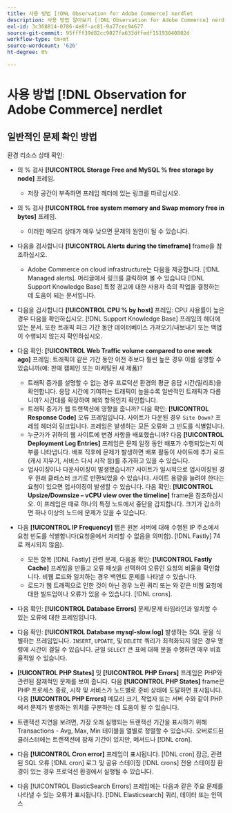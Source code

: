 ```yaml
---
title: 사용 방법 [!DNL Observation for Adobe Commerce] nerdlet
description: 사용 방법 알아보기 [!DNL Observation for Adobe Commerce] nerdlet.
exl-id: 3c368814-0786-4e8f-ac81-9a77cec94677
source-git-commit: 95ffff39d82cc9027fa633dffedf15193040802d
workflow-type: tm+mt
source-wordcount: '626'
ht-degree: 0%

---
```


# 사용 방법 [!DNL Observation for Adobe Commerce] nerdlet

## 일반적인 문제 확인 방법

환경 리소스 상태 확인:

* 의 % 검사 **[!UICONTROL Storage Free and MySQL % free storage by node]** 프레임.

   * 저장 공간이 부족하면 프레임 헤더에 있는 링크를 따르십시오.

* 의 % 검사 **[!UICONTROL free system memory and Swap memory free in bytes]** 프레임.

   * 이러한 메모리 상태가 매우 낮으면 문제의 원인이 될 수 있습니다.

* 다음을 검사합니다 **[!UICONTROL Alerts during the timeframe]** frame을 참조하십시오.

   * Adobe Commerce on cloud infrastructure는 다음을 제공합니다. [!DNL Managed alerts]. 머리글에서 링크를 클릭하여 볼 수 있습니다 [!DNL Support Knowledge Base] 특정 경고에 대한 사용자 측의 작업을 결정하는 데 도움이 되는 문서입니다.

* 다음을 검사합니다 **[!UICONTROL CPU % by host]** 프레임: CPU 사용률이 높은 경우 다음을 확인하십시오. [!DNL Support Knowledge Base] 프레임의 헤더에 있는 문서. 또한 트래픽 피크 기간 동안 데이터베이스 가져오기/내보내기 또는 백업이 수행되지 않는지 확인하십시오.

* 다음 확인: **[!UICONTROL Web Traffic volume compared to one week ago]** 프레임: 트래픽이 같은 기간 동안 이전 주보다 훨씬 높은 경우 이를 설명할 수 있습니까(예: 판매 캠페인 또는 마케팅된 새 제품)?
   * 트래픽 증가를 설명할 수 없는 경우 프로덕션 환경의 평균 응답 시간(밀리초)을 확인합니다. 응답 시간에 기여하는 트래픽이 높을수록 일반적인 트래픽과 다릅니까? 시간대를 확장하여 예외 항목인지 확인합니다.
   * 트래픽 증가가 웹 트랜잭션에 영향을 줍니까? 다음 확인: **[!UICONTROL Response Code]** 오류 프레임입니다. 사이트가 다운된 경우 `Site Down?` 프레임 헤더의 링크입니다. 프레임은 발생하는 모든 오류와 그 빈도를 식별합니다.
   * 누군가가 귀하의 웹 사이트에 변경 사항을 배포했습니까? 다음 **[!UICONTROL Deployment Log Entries]** 프레임은 문제 일정 동안 배포가 수행되었는지 여부를 나타냅니다. 배포 직후에 문제가 발생하면 배포 활동이 사이트에 추가 로드(캐시 지우기, 서비스 다시 시작 등)를 추가하고 있을 수 있습니다.
   * 업사이징이나 다운사이징이 발생했습니까? 사이트가 일시적으로 업사이징된 경우 원래 클러스터 크기로 반환되었을 수 있습니다. 사이트 용량을 늘려야 한다는 요청이 있으면 업사이징이 발생할 수 있습니다. 다음 확인: **[!UICONTROL Upsize/Downsize – vCPU view over the timeline]** frame을 참조하십시오. 이 프레임은 때로 하나의 특정 노드에서 중단을 감지합니다. 크기가 감소하면 하나 이상의 노드에 문제가 있을 수 있습니다.

* 다음 **[!UICONTROL IP Frequency]** 탭은 원본 서버에 대해 수행된 IP 주소에서 요청 빈도를 식별합니다(요청을에서 처리할 수 없음을 의미함). [!DNL Fastly] 74로 캐시되지 않음).

   * 모든 항목 [!DNL Fastly] 관련 문제, 다음을 확인: **[!UICONTROL Fastly Cache]** 프레임을 만들고 오류 패싯을 선택하여 오류인 요청의 비율을 확인합니다. 비웹 로드와 일치하는 경우 백엔드 문제를 나타낼 수 있습니다.
   * 로드가 웹 트래픽으로 인한 것이 아닌 경우 느린 쿼리 또는 와 같은 비웹 요청에 대한 빌드업이나 오류가 있을 수 있습니다. [!DNL crons].

* 다음 확인: **[!UICONTROL Database Errors]** 문제/문제 타임라인과 일치할 수 있는 오류에 대한 프레임입니다.
* 다음 확인: **[!UICONTROL Database mysql-slow.log]** 발생하는 SQL 문을 식별하는 프레임입니다. `INSERT`, `UPDATE`, 및 `DELETE` 쿼리가 최적화되지 않은 경우 명령에 시간이 걸릴 수 있습니다. 균일 `SELECT` 큰 표에 대해 문을 수행하면 매우 비효율적일 수 있습니다.
* **[!UICONTROL PHP States]** 및 **[!UICONTROL PHP Errors]** 프레임은 PHP와 관련된 잠재적인 문제를 보여 줍니다. 다음 **[!UICONTROL PHP States]** frame은 PHP 프로세스 종료, 시작 및 서비스가 노드별로 준비 상태에 도달하면 표시됩니다. 다음 **[!UICONTROL PHP Errors]** 메모리 크기, 작업자 또는 서버 수와 같이 PHP에서 문제가 발생하는 위치를 구분하는 데 도움이 될 수 있습니다.
* 트랜잭션 지연을 보려면, 가장 오래 실행되는 트랜잭션 기간을 표시하기 위해 Transactions - Avg, Max, Min 테이블을 열별로 정렬할 수 있습니다. 오버로드된 클러스터에는 트랜잭션에 잠재 기간이 있지만, 메서드나 [!DNL cron].
* 다음 **[!UICONTROL Cron error]** 프레임이 표시됩니다. [!DNL cron] 잠금, 관련된 SQL 오류 [!DNL cron] 로그 및 공유 스테이징 [!DNL crons] 전용 스테이징 환경이 있는 경우 프로덕션 환경에서 실행될 수 있습니다.
* 다음 [!UICONTROL ElasticSearch Errors] 프레임에는 다음과 같은 주요 문제를 나타낼 수 있는 오류가 표시됩니다. [!DNL Elasticsearch] 쿼리, 데이터 또는 인덱스

